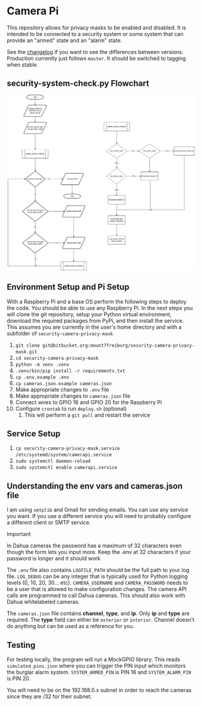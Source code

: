 # Camera Pi

This repository allows for privacy masks to be enabled and disabled. It is intended to be connected to a security 
system or some system that can provide an "armed" state and an "alarm" state.

See the [changelog](CHANGELOG.md) if you want to see the differences between versions. Production currently just follows
`master`. It should be switched to tagging when stable.

## security-system-check.py Flowchart

![img.png](img.png)


## Environment Setup and Pi Setup

With a Raspberry Pi and a base OS perform the following steps to deploy the code. You should be able to use any 
Raspberry Pi. In the next steps you will clone the git repository, setup your Python virtual environment, 
download the required packages from PyPi, and then install the service. This assumes you are currently in the 
user's home directory and with a subfolder of `security-camera-privacy-mask`

1. `git clone git@bitbucket.org:mount7freiburg/security-camera-privacy-mask.git`
2. `cd security-camera-privacy-mask`
3. `python -m venv .venv`
4. `.venv/bin/pip install -r requirements.txt`
5. `cp .env.example .env`
6. `cp cameras.json.example cameras.json`
7. Make appropriate changes to `.env` file
8. Make appropriate changes to `cameras.json` file
9. Connect wires to GPIO 16 and GPIO 20 for the Raspberry Pi
10. Configure `crontab` to run `deploy.sh` (optional)
    1. This will perform a `git pull` and restart the service

## Service Setup

1. `cp security-camera-privacy-mask.service /etc/systemd/system/camerapi.service`
2. `sudo systemctl daemon-reload`
3. `sudo systemctl enable camerapi.service`

## Understanding the env vars and cameras.json file

I am using `smtplib` and Gmail for sending emails. You can use any service you want. If you use
a different service you will need to probably configure a different client or SMTP service.

> [!IMPORTANT]  
> In Dahua cameras the password has a maximum of 32 characters even though the form lets you input more. Keep the .env
> at 32 characters if your password is longer and it should work


The `.env` file also contains `LOGFILE_PATH` should be the full path to your log file. `LOG_DEBUG` can be any integer
that is typically used for Python logging levels (0, 10, 20, 30... etc). `CAMERA_USERNAME` and `CAMERA_PASSWORD` needs
to be a user that is allowed to make configuration changes. The camera API calls are programmed to call Dahua cameras.
This should also work with Dahua whitelabeled cameras.

The `cameras.json` file contains **channel**, **type**, and **ip**. Only **ip** and **type** are required. The **type**
field can either be `exterior` or `interior`. Channel doesn't do anything but can be used as a reference for you.

## Testing

For testing locally, the program will run a MockGPIO library. This reads `simulated_pins.json` where you can trigger
the PIN input which monitors the burglar alarm system. `SYSTEM_ARMED_PIN` is PIN 16 and `SYSTEM_ALARM_PIN` is PIN 20.

You will need to be on the 192.168.0.x subnet in order to reach the cameras since they are /32 for their subnet.
